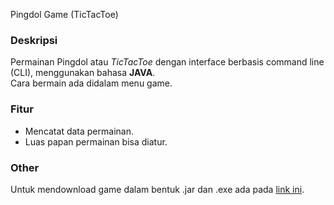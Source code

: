 Pingdol Game (TicTacToe)

### Deskripsi  
Permainan Pingdol atau *TicTacToe* dengan interface berbasis command line (CLI), menggunakan bahasa **JAVA**.  
Cara bermain ada didalam menu game.  

### Fitur
* Mencatat data permainan.
* Luas papan permainan bisa diatur.

### Other
Untuk mendownload game dalam bentuk .jar dan .exe ada pada [link ini](http://fikriarroisi.com/projects/).
